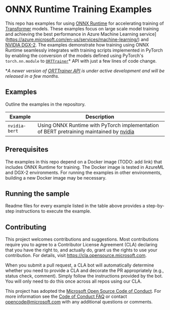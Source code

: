 # ONNX Runtime Training Examples

This repo has examples for using [ONNX Runtime](https://github.com/microsoft/onnxruntime) for accelerating training of [Transformer](https://arxiv.org/abs/1706.03762) models. These examples focus on large scale model training and achieving the best performance in Azure Machine Learning service](https://azure.microsoft.com/en-us/services/machine-learning/) and [NVIDIA DGX-2](https://www.nvidia.com/en-us/data-center/dgx-2). The examples demonstrate how training using ONNX Runtime seamlessly integrates with training scripts implemented in PyTorch by enabling the conversion of the models defined using PyTorch's `torch.nn.module` to [`ORTTrainer`](https://github.com/microsoft/onnxruntime/blob/orttraining_rc1/orttraining/orttraining/python/ort_trainer.py#L480)* API with just a few lines of code change. 

*_A newer version of [ORTTrainer API](https://github.com/microsoft/onnxruntime/blob/orttraining_rc1/orttraining/orttraining/python/ort_trainer.py#L480) is under active development and will be released in a few months._

## Examples

Outline the examples in the repository. 

| Example       | Description                                |
|-------------------|--------------------------------------------|
| `nvidia-bert`     | Using ONNX Runtime with PyTorch implementation of BERT pretraining maintained by [nvidia](https://github.com/NVIDIA/DeepLearningExamples/tree/master/PyTorch/LanguageModeling/BERT) |

<!-- 
| `CONTRIBUTING.md` | Guidelines for contributing to the sample. |
-->
## Prerequisites

The examples in this repo depend on a Docker image (TODO: add link) that includes ONNX Runtime for training. The Docker image is tested in AzureML and DGX-2 environments. For running the examples in other environments, building a new Docker image may be necessary.

## Running the sample

Readme files for every example listed in the table above provides a step-by-step instructions to execute the example.

## Contributing

This project welcomes contributions and suggestions.  Most contributions require you to agree to a
Contributor License Agreement (CLA) declaring that you have the right to, and actually do, grant us
the rights to use your contribution. For details, visit https://cla.opensource.microsoft.com.

When you submit a pull request, a CLA bot will automatically determine whether you need to provide
a CLA and decorate the PR appropriately (e.g., status check, comment). Simply follow the instructions
provided by the bot. You will only need to do this once across all repos using our CLA.

This project has adopted the [Microsoft Open Source Code of Conduct](https://opensource.microsoft.com/codeofconduct/).
For more information see the [Code of Conduct FAQ](https://opensource.microsoft.com/codeofconduct/faq/) or
contact [opencode@microsoft.com](mailto:opencode@microsoft.com) with any additional questions or comments.
